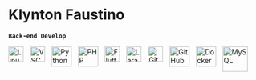 # Klynton Faustino

**``Back-end Develop ``**
<div>
    <img 
        align="left"
        alt="Linux"
        title="Linux"
        width="30px"
        style="padding-right:10px;"
        src="https://cdn.jsdelivr.net/gh/devicons/devicon@latest/icons/linux/linux-original.svg"
    />      
    <img 
        align="left"
        alt="VSCode"
        title="VSCode"
        width="30px"
        style="padding-right:10px;"
        src="https://cdn.jsdelivr.net/gh/devicons/devicon@latest/icons/vscode/vscode-original.svg"
    />     
    <img 
        align="left"
        alt="Python"
        title="Python"
        width="40px"
        style="padding-right:10px;"
        src="https://cdn.jsdelivr.net/gh/devicons/devicon@latest/icons/python/python-original-wordmark.svg"
    />
    <img 
        align="left"
        alt="PHP"
        title="PHP"
        width="40px"
        style="padding-right:10px;"
        src="https://cdn.jsdelivr.net/gh/devicons/devicon@latest/icons/php/php-original.svg" 
    />
    <img 
        align="left"
        alt="Flutter"
        title="Flutter"
        width="30px"
        style="padding-right:10px;"
        src="https://cdn.jsdelivr.net/gh/devicons/devicon@latest/icons/flutter/flutter-original.svg" 
    />
        <img
        align="left"
        alt="Laravel"
        title="Laravel"
        width="30px"
        style="padding-right:10px;"
        src="https://cdn.jsdelivr.net/gh/devicons/devicon@latest/icons/laravel/laravel-original.svg" 
    />
    <img
        align="left"
        alt="Git"
        title="Git"
        width="30px"
        style="padding-right:10px;"
        src="https://cdn.jsdelivr.net/gh/devicons/devicon@latest/icons/git/git-original.svg"                 
    />
    <img
        align="left"
        alt="GitHub"
        title="GitHub"
        width="40px"
        style="padding-right:10px;" 
        src="https://cdn.jsdelivr.net/gh/devicons/devicon@latest/icons/github/github-original-wordmark.svg" 
    />
    <img 
        align="left"
        alt="Docker"
        title="Docker"
        width="40px"
        style="padding-right:10px;"
        src="https://cdn.jsdelivr.net/gh/devicons/devicon@latest/icons/docker/docker-original-wordmark.svg"
    />
    <img
        align="left"
        alt="MySQL"
        title="MySQL"
        width="50px"
        style="padding-right:10px;"
        src="https://cdn.jsdelivr.net/gh/devicons/devicon@latest/icons/mysql/mysql-original-wordmark.svg"
    />
</div>         
          
          
